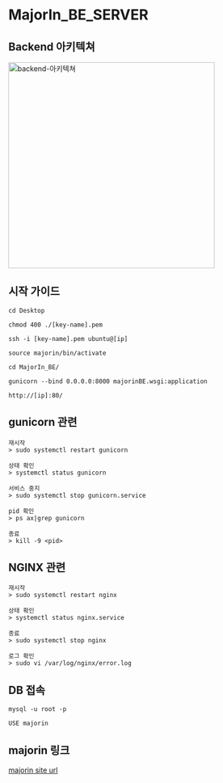 # MajorIn_BE_SERVER

## Backend 아키텍쳐

<img width="408" alt="backend-아키텍쳐" src="https://github.com/user-attachments/assets/0f809fa1-9331-45ed-bf9d-97a0bfc99b5a">

## 시작 가이드
```
cd Desktop

chmod 400 ./[key-name].pem

ssh -i [key-name].pem ubuntu@[ip]

source majorin/bin/activate

cd MajorIn_BE/

gunicorn --bind 0.0.0.0:8000 majorinBE.wsgi:application

http://[ip]:80/

```

## gunicorn 관련
```
재시작
> sudo systemctl restart gunicorn

상태 확인
> systemctl status gunicorn

서비스 중지
> sudo systemctl stop gunicorn.service

pid 확인
> ps ax|grep gunicorn

종료
> kill -9 <pid>

```

## NGINX 관련
```
재시작
> sudo systemctl restart nginx

상태 확인
> systemctl status nginx.service

종료
> sudo systemctl stop nginx

로그 확인
> sudo vi /var/log/nginx/error.log

```

## DB 접속
```
mysql -u root -p 

USE majorin
```

## majorin 링크

[majorin site url](http://majorin.s3-website-ap-southeast-2.amazonaws.com/)
